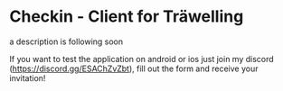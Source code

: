 # Checkin - Client for Träwelling

a description is following soon

If you want to test the application on android or ios just join my discord (https://discord.gg/ESAChZvZbt), fill out the form and receive your invitation!
